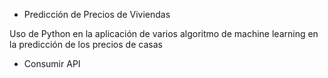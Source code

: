 + Predicción de Precios de Viviendas

Uso de Python en la aplicación de varios algoritmo de machine learning en la predicción de los precios de casas

+ Consumir API 
